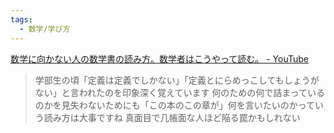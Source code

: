 ```yaml
---
tags:
  - 数学/学び方
---
```

[数学に向かない人の数学書の読み方。数学者はこうやって読む。 - YouTube](https://www.youtube.com/watch?v=q-3IWEyfFQg)

>学部生の頃「定義は定義でしかない」「定義とにらめっこしてもしょうがない」と言われたのを印象深く覚えています 何のための何で詰まっているのかを見失わないためにも「この本のこの章が」何を言いたいのかっていう読み方は大事ですね 真面目で几帳面な人ほど陥る罠かもしれない

